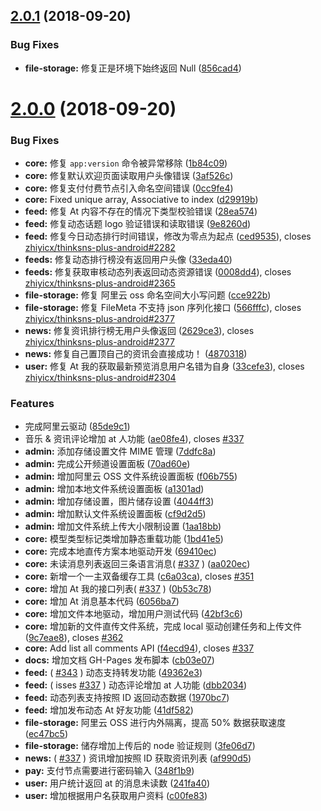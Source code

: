 <a name="2.0.1"></a>
## [2.0.1](https://github.com/slimkit/plus/compare/2.0.0...2.0.1) (2018-09-20)


### Bug Fixes

* **file-storage:** 修复正是环境下始终返回 Null ([856cad4](https://github.com/slimkit/plus/commit/856cad4))



<a name="2.0.0"></a>
# [2.0.0](https://github.com/slimkit/plus/compare/1.9.5...2.0.0) (2018-09-20)


### Bug Fixes

* **core:** 修复 `app:version` 命令被异常移除 ([1b84c09](https://github.com/slimkit/plus/commit/1b84c09))
* **core:** 修复默认欢迎页面读取用户头像错误 ([3af526c](https://github.com/slimkit/plus/commit/3af526c))
* **core:** 修复支付付费节点引入命名空间错误 ([0cc9fe4](https://github.com/slimkit/plus/commit/0cc9fe4))
* **core:** Fixed unique array, Associative to index ([d29919b](https://github.com/slimkit/plus/commit/d29919b))
* **feed:** 修复 At 内容不存在的情况下类型校验错误 ([28ea574](https://github.com/slimkit/plus/commit/28ea574))
* **feed:** 修复动态话题 logo 验证错误和读取错误 ([9e8260d](https://github.com/slimkit/plus/commit/9e8260d))
* **feed:** 修复今日动态排行时间错误，修改为零点为起点 ([ced9535](https://github.com/slimkit/plus/commit/ced9535)), closes [zhiyicx/thinksns-plus-android#2282](https://github.com/zhiyicx/thinksns-plus-android/issues/2282)
* **feeds:** 修复动态排行榜没有返回用户头像 ([33eda40](https://github.com/slimkit/plus/commit/33eda40))
* **feeds:** 修复获取审核动态列表返回动态资源错误 ([0008dd4](https://github.com/slimkit/plus/commit/0008dd4)), closes [zhiyicx/thinksns-plus-android#2365](https://github.com/zhiyicx/thinksns-plus-android/issues/2365)
* **file-storage:** 修复 阿里云 oss 命名空间大小写问题 ([cce922b](https://github.com/slimkit/plus/commit/cce922b))
* **file-storage:** 修复 FileMeta 不支持 json 序列化接口 ([566fffc](https://github.com/slimkit/plus/commit/566fffc)), closes [zhiyicx/thinksns-plus-android#2377](https://github.com/zhiyicx/thinksns-plus-android/issues/2377)
* **news:** 修复资讯排行榜无用户头像返回 ([2629ce3](https://github.com/slimkit/plus/commit/2629ce3)), closes [zhiyicx/thinksns-plus-android#2377](https://github.com/zhiyicx/thinksns-plus-android/issues/2377)
* **news:** 修复自己置顶自己的资讯会直接成功！ ([4870318](https://github.com/slimkit/plus/commit/4870318))
* **user:** 修复 At 我的获取最新预览消息用户名错为自身 ([33cefe3](https://github.com/slimkit/plus/commit/33cefe3)), closes [zhiyicx/thinksns-plus-android#2304](https://github.com/zhiyicx/thinksns-plus-android/issues/2304)


### Features

* 完成阿里云驱动 ([85de9c1](https://github.com/slimkit/plus/commit/85de9c1))
* 音乐 & 资讯评论增加 at 人功能 ([ae08fe4](https://github.com/slimkit/plus/commit/ae08fe4)), closes [#337](https://github.com/slimkit/plus/issues/337)
* **admin:** 添加存储设置文件 MIME 管理 ([7ddfc8a](https://github.com/slimkit/plus/commit/7ddfc8a))
* **admin:** 完成公开频道设置面板 ([70ad60e](https://github.com/slimkit/plus/commit/70ad60e))
* **admin:** 增加阿里云 OSS 文件系统设置面板 ([f06b755](https://github.com/slimkit/plus/commit/f06b755))
* **admin:** 增加本地文件系统设置面板 ([a1301ad](https://github.com/slimkit/plus/commit/a1301ad))
* **admin:** 增加存储设置，图片储存设置 ([4044ff3](https://github.com/slimkit/plus/commit/4044ff3))
* **admin:** 增加默认文件系统设置面板 ([cf9d2d5](https://github.com/slimkit/plus/commit/cf9d2d5))
* **admin:** 增加文件系统上传大小限制设置 ([1aa18bb](https://github.com/slimkit/plus/commit/1aa18bb))
* **core:** 模型类型标记类增加静态重载功能 ([1bd41e5](https://github.com/slimkit/plus/commit/1bd41e5))
* **core:** 完成本地直传方案本地驱动开发 ([69410ec](https://github.com/slimkit/plus/commit/69410ec))
* **core:** 未读消息列表返回三条语言消息( [#337](https://github.com/slimkit/plus/issues/337) ) ([aa020ec](https://github.com/slimkit/plus/commit/aa020ec))
* **core:** 新增一个一主双备缓存工具 ([c6a03ca](https://github.com/slimkit/plus/commit/c6a03ca)), closes [#351](https://github.com/slimkit/plus/issues/351)
* **core:** 增加 At 我的接口列表( [#337](https://github.com/slimkit/plus/issues/337) ) ([0b53c78](https://github.com/slimkit/plus/commit/0b53c78))
* **core:** 增加 At 消息基本代码 ([6056ba7](https://github.com/slimkit/plus/commit/6056ba7))
* **core:** 增加文件本地驱动，增加用户测试代码 ([42bf3c6](https://github.com/slimkit/plus/commit/42bf3c6))
* **core:** 增加新的文件直传文件系统，完成 local 驱动创建任务和上传文件 ([9c7eae8](https://github.com/slimkit/plus/commit/9c7eae8)), closes [#362](https://github.com/slimkit/plus/issues/362)
* **core:** Add list all comments API ([f4ecd94](https://github.com/slimkit/plus/commit/f4ecd94)), closes [#337](https://github.com/slimkit/plus/issues/337)
* **docs:** 增加文档 GH-Pages 发布脚本 ([cb03e07](https://github.com/slimkit/plus/commit/cb03e07))
* **feed:** ( [#343](https://github.com/slimkit/plus/issues/343) ) 动态支持转发功能 ([49362e3](https://github.com/slimkit/plus/commit/49362e3))
* **feed:** ( isses [#337](https://github.com/slimkit/plus/issues/337) ) 动态评论增加 at 人功能 ([dbb2034](https://github.com/slimkit/plus/commit/dbb2034))
* **feed:** 动态列表支持按照 ID 返回动态数据 ([1970bc7](https://github.com/slimkit/plus/commit/1970bc7))
* **feed:** 增加发布动态 At 好友功能 ([41df582](https://github.com/slimkit/plus/commit/41df582))
* **file-storage:** 阿里云 OSS 进行内外隔离，提高 50% 数据获取速度 ([ec47bc5](https://github.com/slimkit/plus/commit/ec47bc5))
* **file-storage:** 储存增加上传后的 node 验证规则 ([3fe06d7](https://github.com/slimkit/plus/commit/3fe06d7))
* **news:** ( [#337](https://github.com/slimkit/plus/issues/337) ) 资讯增加按照 ID 获取资讯列表 ([af990d5](https://github.com/slimkit/plus/commit/af990d5))
* **pay:** 支付节点需要进行密码输入 ([348f1b9](https://github.com/slimkit/plus/commit/348f1b9))
* **user:** 用户统计返回 at 的消息未读数 ([241fa40](https://github.com/slimkit/plus/commit/241fa40))
* **user:** 增加根据用户名获取用户资料 ([c00fe83](https://github.com/slimkit/plus/commit/c00fe83))



